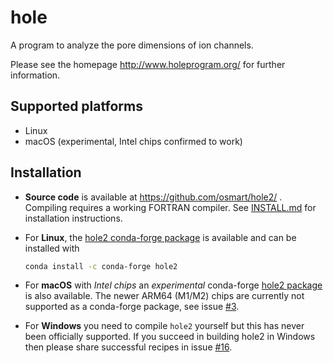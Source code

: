 hole
====

A program to analyze the pore dimensions of ion channels. 

Please see the homepage http://www.holeprogram.org/ for further information.

Supported platforms
-------------------

* Linux
* macOS (experimental, Intel chips confirmed to work)

Installation
------------

* **Source code** is available at https://github.com/osmart/hole2/ . Compiling requires a working FORTRAN compiler. See [INSTALL.md](INSTALL.md) for installation instructions.

* For **Linux**, the [hole2 conda-forge package](https://anaconda.org/conda-forge/hole2) is available and can be installed with
  ```bash
  conda install -c conda-forge hole2
  ```
* For **macOS** with *Intel chips*  an _experimental_ conda-forge [hole2 package](https://anaconda.org/conda-forge/hole2) is also available. The newer ARM64 (M1/M2) chips are currently not supported as a conda-forge package, see issue [#3](https://github.com/osmart/hole2/issues/3).

* For **Windows** you need to compile `hole2` yourself but this has never been officially supported. If you succeed in building hole2 in Windows then please share successful recipes in issue [#16](https://github.com/osmart/hole2/issues/16).
